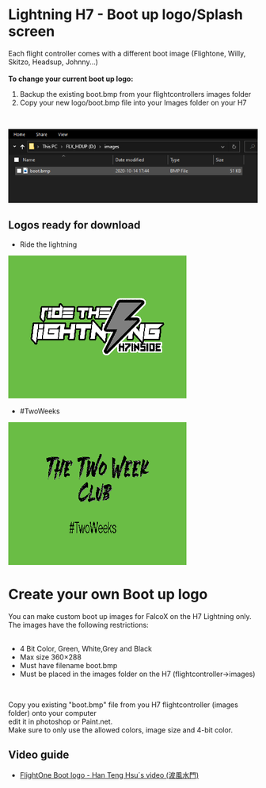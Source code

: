 # Lightning H7 - Boot up logo/Splash screen

Each flight controller comes with a different boot image (Flightone, Willy, Skitzo, Headsup, Johnny...)</br>
</br>
<b>To change your current boot up logo:</b></br>
1. Backup the existing boot.bmp from your flightcontrollers images folder</br>
2. Copy your new logo/boot.bmp file into your Images folder on your H7</br>
</br>

![Image H7ImgFolder](https://github.com/tedelm/FlightOneWiki/blob/main/IMG/H7FoldersImages.PNG)

## Logos ready for download
- Ride the lightning 

![Image H7ImgFolder](https://github.com/tedelm/FlightOneWiki/blob/main/Flightcontrollers/Lightning%20H7/Splash%20Screen/ridethelightning/boot.bmp)

- #TwoWeeks

![Image H7ImgFolder](https://github.com/tedelm/FlightOneWiki/blob/main/Flightcontrollers/Lightning%20H7/Splash%20Screen/%23TwoWeeks/boot.bmp)


# Create your own Boot up logo
You can make custom boot up images for FalcoX on the H7 Lightning only. The images have the following restrictions:</br>
</br>

- 4 Bit Color, Green, White,Grey and Black
- Max size 360×288
- Must have filename boot.bmp
- Must be placed in the images folder on the H7 (flightcontroller->images)
</br>

Copy you existing "boot.bmp" file from you H7 flightcontroller (images folder) onto your computer</br>
edit it in photoshop or Paint.net.</br>
Make sure to only use the allowed colors, image size and 4-bit color.</br>

## Video guide
- <a href='https://youtu.be/MZc7P86zovE'>FlightOne Boot logo - Han Teng Hsu´s video (波風水門)</a>


